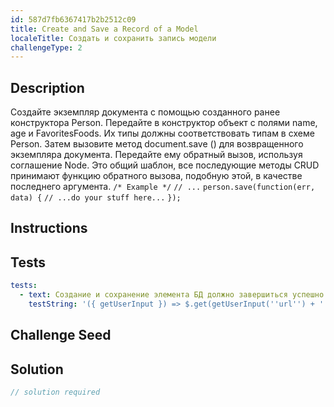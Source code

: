 ```yaml
---
id: 587d7fb6367417b2b2512c09
title: Create and Save a Record of a Model
localeTitle: Создать и сохранить запись модели
challengeType: 2
---
```


## Description
<section id='description'>
Создайте экземпляр документа с помощью созданного ранее конструктора Person. Передайте в конструктор объект с полями name, age и FavoritesFoods. Их типы должны соответствовать типам в схеме Person. Затем вызовите метод document.save () для возвращенного экземпляра документа. Передайте ему обратный вызов, используя соглашение Node. Это общий шаблон, все последующие методы CRUD принимают функцию обратного вызова, подобную этой, в качестве последнего аргумента.
<code>/* Example */</code>
<code>// ...</code>
<code>person.save(function(err, data) {</code>
<code>// ...do your stuff here...</code>
<code>});</code>
</section>

## Instructions
<section id='instructions'>

</section>

## Tests
<section id='tests'>

```yml
tests:
  - text: Создание и сохранение элемента БД должно завершиться успешно
    testString: '({ getUserInput }) => $.get(getUserInput(''url'') + ''/_api/create-and-save-person'').then(data => { assert.isString(data.name, ''"item.name" should be a String''); assert.isNumber(data.age, ''28'', ''"item.age" should be a Number''); assert.isArray(data.favoriteFoods, ''"item.favoriteFoods" should be an Array''); assert.equal(data.__v, 0, ''The db item should be not previously edited''); }, xhr => { throw new Error(xhr.responseText); })'

```

</section>

## Challenge Seed
<section id='challengeSeed'>

</section>

## Solution
<section id='solution'>

```js
// solution required
```
</section>
